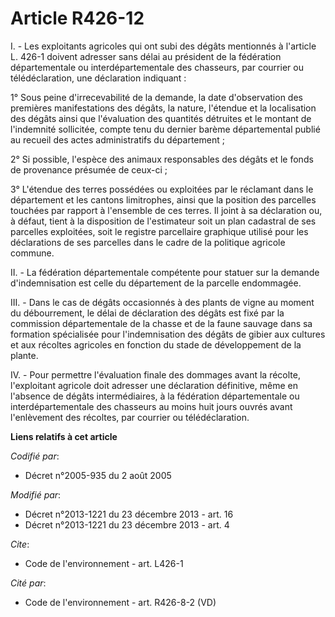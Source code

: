 # Article R426-12

I. - Les exploitants agricoles  qui ont subi des dégâts mentionnés à l'article L. 426-1 doivent adresser sans délai au
président de la   fédération départementale ou interdépartementale des chasseurs, par courrier ou télédéclaration, une
déclaration indiquant : 

1° Sous peine d'irrecevabilité de la demande, la date d'observation des premières manifestations des dégâts, la nature,
l'étendue et la localisation des dégâts ainsi que l'évaluation des quantités détruites  et le montant de l'indemnité
sollicitée, compte tenu du dernier barème départemental publié au recueil des actes administratifs du département ; 

2° Si possible, l'espèce des animaux responsables des dégâts et le fonds de provenance présumée de ceux-ci ; 

3° L'étendue des terres possédées ou exploitées par le réclamant dans le département et les cantons limitrophes, ainsi que la
position des parcelles touchées par rapport à l'ensemble de ces terres. Il joint à sa déclaration ou, à défaut, tient à la
disposition de l'estimateur soit un plan cadastral de ses parcelles exploitées, soit le registre parcellaire graphique
utilisé pour les déclarations de ses parcelles dans le cadre de la politique agricole commune. 

II. - La fédération départementale compétente pour statuer sur la demande d'indemnisation est celle du département de la
parcelle endommagée. 

III. - Dans le cas de dégâts occasionnés à des plants de vigne au moment du débourrement, le délai de déclaration des dégâts
est fixé par la commission départementale de la chasse et de la faune sauvage dans sa formation spécialisée pour
l'indemnisation des dégâts de gibier aux cultures et aux récoltes agricoles en fonction du stade de développement de la
plante. 

IV. - Pour permettre l'évaluation finale des dommages avant la récolte, l'exploitant agricole doit adresser une déclaration
définitive, même en l'absence de dégâts intermédiaires, à la fédération départementale ou interdépartementale des chasseurs
au moins huit jours ouvrés avant l'enlèvement des récoltes, par courrier ou télédéclaration.

**Liens relatifs à cet article**

_Codifié par_:

  - Décret n°2005-935 du 2 août 2005

_Modifié par_:

  - Décret n°2013-1221 du 23 décembre 2013 - art. 16
  - Décret n°2013-1221 du 23 décembre 2013 - art. 4

_Cite_:

  - Code de l'environnement - art. L426-1

_Cité par_:

  - Code de l'environnement - art. R426-8-2 (VD)
